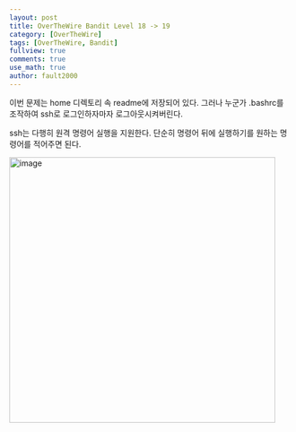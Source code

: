 ```yaml
---
layout: post
title: OverTheWire Bandit Level 18 -> 19
category: [OverTheWire]
tags: [OverTheWire, Bandit]
fullview: true
comments: true
use_math: true
author: fault2000
---
```


이번 문제는 home 디렉토리 속 readme에 저장되어 있다. 그러나 누군가 .bashrc를 조작하여 ssh로 로그인하자마자 로그아웃시켜버린다.  

ssh는 다행히 원격 명령어 실행을 지원한다. 단순히 명령어 뒤에 실행하기를 원하는 명령어를 적어주면 된다.  

<img width="474" alt="image" src="https://user-images.githubusercontent.com/73513005/190912224-29b7740d-e82a-4900-acc2-b0b6ee53124a.png">